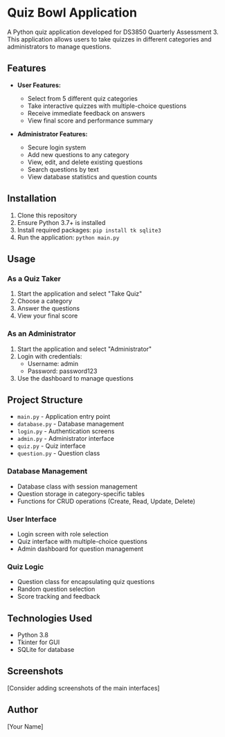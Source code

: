 # Quiz Bowl Application

A Python quiz application developed for DS3850 Quarterly Assessment 3. This application allows users to take quizzes in different categories and administrators to manage questions.

## Features

- **User Features:**
  - Select from 5 different quiz categories
  - Take interactive quizzes with multiple-choice questions
  - Receive immediate feedback on answers
  - View final score and performance summary

- **Administrator Features:**
  - Secure login system
  - Add new questions to any category
  - View, edit, and delete existing questions
  - Search questions by text
  - View database statistics and question counts

## Installation

1. Clone this repository
2. Ensure Python 3.7+ is installed
3. Install required packages: `pip install tk sqlite3`
4. Run the application: `python main.py`

## Usage

### As a Quiz Taker
1. Start the application and select "Take Quiz"
2. Choose a category
3. Answer the questions
4. View your final score

### As an Administrator
1. Start the application and select "Administrator"
2. Login with credentials:
   - Username: admin
   - Password: password123
3. Use the dashboard to manage questions

## Project Structure

- `main.py` - Application entry point
- `database.py` - Database management
- `login.py` - Authentication screens
- `admin.py` - Administrator interface
- `quiz.py` - Quiz interface
- `question.py` - Question class

### Database Management
- Database class with session management
- Question storage in category-specific tables
- Functions for CRUD operations (Create, Read, Update, Delete)

### User Interface
- Login screen with role selection
- Quiz interface with multiple-choice questions
- Admin dashboard for question management

### Quiz Logic
- Question class for encapsulating quiz questions
- Random question selection
- Score tracking and feedback

## Technologies Used

- Python 3.8
- Tkinter for GUI
- SQLite for database

## Screenshots

[Consider adding screenshots of the main interfaces]

## Author

[Your Name]
